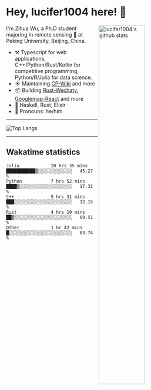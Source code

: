 # Hey, lucifer1004 here! :wave:

<img width="50%" align="right" alt="lucifer1004's github stats" src="https://github-readme-stats.vercel.app/api?username=lucifer1004&show_icons=true">

I'm Zihua Wu, a Ph.D student majoring in remote sensing :satellite: at Peking University, Beijing, China.

- :hammer_and_pick: Typescript for web applications, C++/Python/Rust/Kotlin for competitive programming, Python/R/Julia for data science.
- :sunny: Maintaining [CP-Wiki](https://cp-wiki.vercel.app) and more 
- :package: Building [Rust-Wechaty](https://github.com/wechaty/rust-wechaty), [Googlemap-React](https://github.com/googlemap-react/googlemap-react) and more
- :seedling: Haskell, Rust, Elixir
- :man: Pronouns: he/him

---

![Top Langs](https://github-readme-stats.vercel.app/api/top-langs/?username=lucifer1004&layout=compact)

---

## Wakatime statistics

<!--START_SECTION:waka-->

```text
Julia            20 hrs 35 mins  ███████████▒░░░░░░░░░░░░░   45.27 %
Python           7 hrs 52 mins   ████▒░░░░░░░░░░░░░░░░░░░░   17.31 %
C++              5 hrs 31 mins   ███░░░░░░░░░░░░░░░░░░░░░░   12.15 %
Rust             4 hrs 19 mins   ██▒░░░░░░░░░░░░░░░░░░░░░░   09.51 %
Other            1 hr 42 mins    █░░░░░░░░░░░░░░░░░░░░░░░░   03.74 %
```

<!--END_SECTION:waka-->
